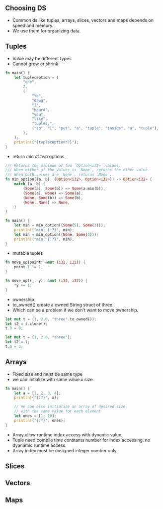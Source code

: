 ## Choosing DS
- Common ds like tuples, arrays, slices, vectors and maps depends on speed and memory.
- We use them for organizing data.
## Tuples
- Value may be different types
- Cannot grow or shrink
```rust
fn main() {
    let tupleception = (
        "one",
        2,
        (
            "Yo",
            "dawg",
            "I",
            "heard",
            "you",
            "like",
            "tuples,",
            ("so", "I", "put", "a", "tuple", "inside", "a", "tuple"),
        ),
    );
    println!("{tupleception:?}");
}

```
- return min of two options
```rust
/// Returns the minimum of two `Option<i32>` values.
/// When either of the values is `None`, returns the other value.
/// When both values are `None`, returns `None`.
fn min_option((a, b): (Option<i32>, Option<i32>)) -> Option<i32> {
    match (a, b) {
        (Some(a), Some(b)) => Some(a.min(b)),
        (Some(a), None) => Some(a),
        (None, Some(b)) => Some(b),
        (None, None) => None,
    }
}

fn main() {
    let min = min_option((Some(5), Some(3)));
    println!("min: {:?}", min);
    let min = min_option((None, Some(3)));
    println!("min: {:?}", min);
}
```
- mutable tuples
```rust
fn move_up(point: &mut (i32, i32)) {
    point.1 += 1;
}
```
```rust
fn move_up((_, y): &mut (i32, i32)) {
    *y += 1;
}
```
- ownership
- to_owned() create a owned String struct of three.
- Which can be a problem if we don't want to move ownership.
```rust
let mut t = (1, 2.0, "three".to_owned());
let t2 = t.clone();
t.0 = 0;
```
```rust
let mut t = (1, 2.0, "three");
let t2 = t;
t.0 = 3;
```
## Arrays
- Fixed size and must be same type
- we can initialize with same value x size.
```rust
fn main() {
    let a = [1, 2, 3, 4];
    println!("{:?}", a);

    // We can also initialize an array of desired size
    // with the same value for each element
    let ones = [1; 10];
    println!("{:?}", ones);
}
```
- Array allow runtime index access with dynamic value.
- Tuple need compile time constants number for index accessing. no dyanamic runtime access.
- Array index must be unsigned integer number only.
## Slices
## Vectors
## Maps

